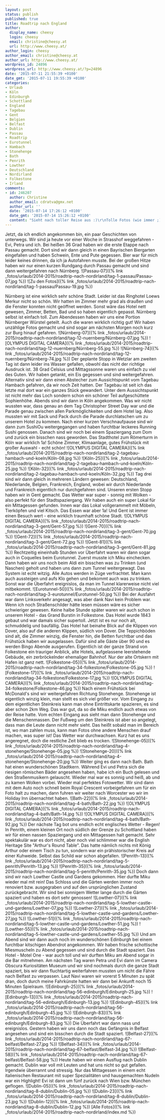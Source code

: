 ```yaml
---
layout: post
status: publish
published: true
title: Roadtrip nach England
author:
  display_name: cheesy
  login: cheesy
  email: christine@cheesy.at
  url: http://www.cheesy.at/
author_login: cheesy
author_email: christine@cheesy.at
author_url: http://www.cheesy.at/
wordpress_id: 24896
wordpress_url: http://www.cheesy.at/?p=24896
date: '2015-07-11 21:55:39 +0100'
date_gmt: '2015-07-11 19:55:39 +0100'
categories:
- Urlaub
- Köln
- Edinburgh
- Schottland
- England
- Tagebau
- Gent
- Belgien
- Belfast
- Dublin
- Passau
- Roadtrip
- Eurotunnel
- Hambach
- Stonehenge
- Bath
- Penrith
- Lowther
- Deutschland
- Nordirland
- Folkestone
- Irland
comments:
- id: 246207
  author: Christine
  author_email: cdratva@gmx.net
  author_url: ''
  date: '2015-07-14 17:26:12 +0100'
  date_gmt: '2015-07-14 15:26:12 +0100'
  content: "Sieht nach toller Reise aus :)\r\nTolle Fotos (wie immer ;) )"
---
```

Jetzt, da ich endlich angekommen bin, ein paar Geschichten von unterwegs.
Wir sind ja heute vor einer Woche in Strasshof weggefahren - Evi, Petra und ich. Bei heißen 36 Grad haben wir die erste Etappe nach Passau gemacht. Dort sind wir dann gleich in einen Bayrischen Biergarten eingefallen und haben Schwein, Ente und Pute gegessen. Bier war für mich leider keines drinnen, da ich ja Autofahren musste. Bei der großen Hitze haben wir nur einen kurzen Rundgang durch Passau gemacht und sind dann weitergefahren nach Nürnberg.
![Passau-07]({% link _fotos/urlaub/2014-2015/roadtrip-nach-nordirland/tag-1-passau/Passau-07.jpg %})
 ![Zu den Fotos]({% link _fotos/urlaub/2014-2015/roadtrip-nach-nordirland/tag-1-passau/Passau-19.jpg %})
<!--more-->
Nürnberg ist eine wirklich sehr schöne Stadt. Leider ist das Ringhotel Loews Merkur nicht so schön. Wir hatten im Zimmer mehr grad als draußen und die Fenster konnten nicht geöffnet werden. Sonst wäre das Hotel nett gewesen, Zimmer, Betten, Bad und so haben eigentlich gepasst. Nürnberg selbst ist einfach toll. Zum Abendessen haben wir uns eine Portion Nürnberger Würstel geteilt. Auch die waren wirklich richtig gut! Wir haben unzählige Fotos gemacht und sind sogar am nächsten Morgen noch kurz zur Burg hinauf gefahren.
![Nürnberg-07]({% link _fotos/urlaub/2014-2015/roadtrip-nach-nordirland/tag-12-nuernberg/Nürnberg-07.jpg %})
 ![OLYMPUS DIGITAL CAMERA]({% link _fotos/urlaub/2014-2015/roadtrip-nach-nordirland/tag-12-nuernberg/Nürnberg-55.jpg %})
 ![Nürnberg-74]({% link _fotos/urlaub/2014-2015/roadtrip-nach-nordirland/tag-12-nuernberg/Nürnberg-74.jpg %})
Der geplante Stopp in Wetzlar am zweiten Tag ist dann leider ins Wasser gefallen, obwohl das nicht der richtige Ausdruck ist. 38 Grad Celsius und Mittagssonne waren uns einfach zu viel des Guten. Wir haben getankt, ein Eis gegessen und sind weitergefahren. Alternativ sind wir dann einen Abstecher zum Aussichtspunkt vom Tagebau Hambach gefahren, da wir noch Zeit hatten. Der Tagebau ist seit ich das letzte mal dort war ein ganzes Stück gewandert. Unter dem Aussichtspunkt ist nicht mehr das Loch sondern schon ein schöner Teil aufgeschüttete Sophienhöhe. Abends sind wir dann in Köln angekommen. Was wir nicht wussten war, dass genau an dem Tag Christopher Street Day war und die Parade genau zwischen allen Parkmöglichkeiten und dem Hotel lag. Also mussten wir mit Sack und Pack durch die Parade durchlatschen um zu unserem Hotel zu kommen. Nach einer kurzen Verschnaufpause sind wir dann zum SushiOu weitergegangen und haben furchtbar leckeres Running Sushi genossen. Danach sind wir noch bei einem Spaziergang zum Dom und zurück ein bisschen nass geworden. Das Stadthotel zum Römerturm in Köln war wirklich 1a! Schöne Zimmer, Klimaanlage, gutes Frühstück mit großer Auswahl - echt schön!
![OLYMPUS DIGITAL CAMERA]({% link _fotos/urlaub/2014-2015/roadtrip-nach-nordirland/tag-2-tagebau-hambach-und-koeln/Köln-08.jpg %})
 ![Köln-25]({% link _fotos/urlaub/2014-2015/roadtrip-nach-nordirland/tag-2-tagebau-hambach-und-koeln/Köln-25.jpg %})
 ![Köln-32]({% link _fotos/urlaub/2014-2015/roadtrip-nach-nordirland/tag-2-tagebau-hambach-und-koeln/Köln-32.jpg %})
Tag drei sind wir dann gleich in mehreren Ländern gewesen: Deutschland, Niederlande, Belgien, Frankreich, England, wobei wir durch Niederlande und Frankreich eigentlich nur durchgefahren sind. Unseren ersten Stopp haben wir in Gent gemacht. Das Wetter war super - sonnig mit Wolken - also perfekt für den Stadtspaziergang. Wir haben auch ein super Lokal für ein Mittagessen gefunden. Innen war das Lokal vollgerammelt mit Möbeln, Tierköpfen und viel Kitsch. Das Essen war aber 1a! Und Gent ist immer einen Besuch wert - eine wirklich traumhaft schöne Stadt.
![OLYMPUS DIGITAL CAMERA]({% link _fotos/urlaub/2014-2015/roadtrip-nach-nordirland/tag-3-gent/Gent-57.jpg %})
 ![Gent-70]({% link _fotos/urlaub/2014-2015/roadtrip-nach-nordirland/tag-3-gent/Gent-70.jpg %})
 ![Gent-72]({% link _fotos/urlaub/2014-2015/roadtrip-nach-nordirland/tag-3-gent/Gent-72.jpg %})
 ![Gent-81]({% link _fotos/urlaub/2014-2015/roadtrip-nach-nordirland/tag-3-gent/Gent-81.jpg %})
Rechtzeitig eineinhalb Stunden vor Überfahrt waren wir dann sogar auch in Coquelles beim Eurotunnel. Zuerst musste ich Miku einchecken. Dann haben wir uns noch beim Aldi ein bisschen was zu Trinken (und Naschen) geholt und haben uns dann zum Tunnel weitergewagt. Das System ist echt witzig. Alle Autos werden in Züge verfrachtet. Man kann auch aussteigen und aufs Klo gehen und bekommt auch was zu trinken. Sonst war die Überfahrt ereignislos, da man im Tunnel klarerweise nicht viel mitbekommt.
![Eurotunnel-50]({% link _fotos/urlaub/2014-2015/roadtrip-nach-nordirland/tag-3-eurotunnel/Eurotunnel-50.jpg %})
Bei der Ausfahrt war dann Linksverkehr angesagt, was aber dank Navi kein Problem war. Wenn ich noch Straßenschilder hätte lesen müssen wäre es sicher schwieriger gewesen. Keine halbe Stunde später waren wir auch schon in unserem Hotel - das Grand Burstin in Folkestone. Das Hotel wurde 1843 gebaut und war damals sicher supertoll. Jetzt ist es nur noch alt, schmuddelig und baufällig. Das Hotel hat beinahe Blick auf die Klippen von Dover, also auf die anderen Klippen, südlich von Dover. Die Teppichböden sind alt, die Zimmer winzig, die Fenster hin, die Betten furchtbar und das Frühstück haben wir ausgelassen. Dafür sind alle Gäste über 90 und es werden Bingo Abende ausgerufen. Eigentlich ist der ganze Strand von Folkestone ein trauriger Anblick, alte Hotels, aufgelassene leerstehende Gebäude, ein zerbröckelnder ehemaliger Bahnhof. Nur der alte Ortskern mit Hafen ist ganz nett.
![Folkestone-05]({% link _fotos/urlaub/2014-2015/roadtrip-nach-nordirland/tag-34-folkestone/Folkestone-05.jpg %})
 ![Folkestone-17]({% link _fotos/urlaub/2014-2015/roadtrip-nach-nordirland/tag-34-folkestone/Folkestone-17.jpg %})
 ![OLYMPUS DIGITAL CAMERA]({% link _fotos/urlaub/2014-2015/roadtrip-nach-nordirland/tag-34-folkestone/Folkestone-46.jpg %})
Nach einem Frühstück bei McDonald's sind wir weitergefahren Richtung Stonehenge. Stonehenge ist eigentlich winzig klein, man stellt es sich viel größer vor. Vom Eingang zu dem eigentlichen Steinkreis kann man ohne Eintrittskarte spazieren, es sind aber schon 2km Weg. Das war gut, da so die Miku endlich auch etwas von der Reise hatte. Vom echten Eingang aus sieht man dann Stonehenge und die Menschenmassen. Der Fußweg um den Steinkreis ist aber so angelegt, dass man die Leute dann nicht mehr sieht. Das heißt sobald man im Bereich ist, wo man zahlen muss, kann man Fotos ohne andere Menschen drauf machen, was super ist! Das Wetter war durchwachsen. Kurz hat es uns angeregnet, doch die restliche Zeit blieb es trocken.
![Stonehenge-05]({% link _fotos/urlaub/2014-2015/roadtrip-nach-nordirland/tag-4-stonehenge/Stonehenge-05.jpg %})
 ![Stonehenge-20]({% link _fotos/urlaub/2014-2015/roadtrip-nach-nordirland/tag-4-stonehenge/Stonehenge-20.jpg %})
Weiter ging es dann nach Bath. Bath hat einen wunderschönen Stadtkern. Während Evi und Petra sich die riesigen römischen Bäder angesehen haben, habe ich ein Buch gelesen und den Straßenmusikern gelauscht. Wieder mal war es sonnig und heiß, ab und zu kamen Wolken vorbei. Wieder mal perfektes Fotowetter. Wir sind dann mit dem Auto noch schnell beim Royal Crescent vorbeigefahren um für ein Foto halt zu machen, dann fuhren wir weiter nach Worcester wo wir im Holiday Inn übernachtet haben.
![Bath-22]({% link _fotos/urlaub/2014-2015/roadtrip-nach-nordirland/tag-4-bath/Bath-22.jpg %})
 ![OLYMPUS DIGITAL CAMERA]({% link _fotos/urlaub/2014-2015/roadtrip-nach-nordirland/tag-4-bath/Bath-14.jpg %})
 ![OLYMPUS DIGITAL CAMERA]({% link _fotos/urlaub/2014-2015/roadtrip-nach-nordirland/tag-4-bath/Bath-92.jpg %})
Der nächste Tag bot uns endlich echt englisches Wetter - Regen! In Penrith, einem kleinen Ort noch südlich der Grenze zu Schottland haben wir für einen nassen Spaziergang und ein Mittagessen halt gemacht. Sehr spektakulär war es dort nicht, aber noch viel schlimmer war die English Heritage Site "Arthur's Round Table". Das hatte nämlich nichts mit König Arthur oder einem Tisch zu tun, sondern war ein prähistorischer Kreis auf einer Kuhweide. Selbst das Schild war schon abgefallen.
![Penrith-13]({% link _fotos/urlaub/2014-2015/roadtrip-nach-nordirland/tag-5-penrith/Penrith-13.jpg %})
 ![Penrith-35]({% link _fotos/urlaub/2014-2015/roadtrip-nach-nordirland/tag-5-penrith/Penrith-35.jpg %})
Doch dann sind wir nach Lowther Castle und Gardens gekommen. Hier durfte Miku wieder mal mit rein! Das Schloss und die Gärten werden immer noch renoviert bzw. ausgegraben und auf den ursprünglichen Zustand zurückgebracht. Wir sind bei sonnigem Wetter lange durch die Gärten spaziert und haben es dort sehr genossen!
![Lowther-07]({% link _fotos/urlaub/2014-2015/roadtrip-nach-nordirland/tag-5-lowther-castle-und-gardens/Lowther-07.jpg %})
 ![Lowther-27]({% link _fotos/urlaub/2014-2015/roadtrip-nach-nordirland/tag-5-lowther-castle-und-gardens/Lowther-27.jpg %})
 ![Lowther-51]({% link _fotos/urlaub/2014-2015/roadtrip-nach-nordirland/tag-5-lowther-castle-und-gardens/Lowther-51.jpg %})
 ![Lowther-55]({% link _fotos/urlaub/2014-2015/roadtrip-nach-nordirland/tag-5-lowther-castle-und-gardens/Lowther-55.jpg %})
Und am Abend sind wir dann auch noch im wunderschönen Edinburgh bei einem furchtbar kitschigen Abendrot angekommen. Wir haben frische schottische Miesmuscheln zu Abend gegessen und sind durch die Stadt spaziert. Das Hotel - Motel One - war auch toll und wir durften Miku am Abend sogar in die Bar mitnehmen. Am nächsten Tag waren Petra und Evi dann im Camera Obscura Kuriositäten Museum und wir sind nochmals durch die ganze Stadt spaziert, bis wir dann fluchtartig weiterfahren mussten um nicht die Fähre nach Belfast zu verpassen. Laut Navi waren wir vorerst 5 Minuten zu spät dran, doch durch meine Fahrkünste hatten wir dann bei Ankunft noch 15 Minuten Spielraum.
![Edinburgh-25]({% link _fotos/urlaub/2014-2015/roadtrip-nach-nordirland/tag-56-edinburgh/Edinburgh-25.jpg %})
 ![Edinburgh-13]({% link _fotos/urlaub/2014-2015/roadtrip-nach-nordirland/tag-56-edinburgh/Edinburgh-13.jpg %})
 ![Edinburgh-45]({% link _fotos/urlaub/2014-2015/roadtrip-nach-nordirland/tag-56-edinburgh/Edinburgh-45.jpg %})
 ![Edinburgh-83]({% link _fotos/urlaub/2014-2015/roadtrip-nach-nordirland/tag-56-edinburgh/Edinburgh-83.jpg %})
Die Überfahrt war dann nass und ereignislos.
Gestern haben wir uns dann noch das Gefängnis in Belfast angesehen und sind ein bisschen durch die Stadt spaziert.
![Belfast-27]({% link _fotos/urlaub/2014-2015/roadtrip-nach-nordirland/tag-67-belfast/Belfast-27.jpg %})
 ![Belfast-34]({% link _fotos/urlaub/2014-2015/roadtrip-nach-nordirland/tag-67-belfast/Belfast-34.jpg %})
 ![Belfast-58]({% link _fotos/urlaub/2014-2015/roadtrip-nach-nordirland/tag-67-belfast/Belfast-58.jpg %})
Heute haben wir einen Ausflug nach Dublin gemacht. Dublin war voll mit Leuten und hat uns nicht so gut gefallen. Irgendwie überrannt und stressig. Nur das Mittagessen in einem echt italienischen Restaurant mit super Spezialitäten und hausgemachten Nudeln war ein Highlight! Evi ist dann um fünf zurück nach Wien bzw. München geflogen.
![Dublin-05]({% link _fotos/urlaub/2014-2015/roadtrip-nach-nordirland/tag-8-dublin/Dublin-05.jpg %})
 ![Dublin-23]({% link _fotos/urlaub/2014-2015/roadtrip-nach-nordirland/tag-8-dublin/Dublin-23.jpg %})
 ![Dublin-12]({% link _fotos/urlaub/2014-2015/roadtrip-nach-nordirland/tag-8-dublin/Dublin-12.jpg %})
[Alle Fotos]({% link _fotos/urlaub/2014-2015/roadtrip-nach-nordirland/index.md %})
